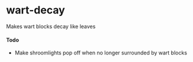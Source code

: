 # wart-decay

Makes wart blocks decay like leaves

#### Todo
- Make shroomlights pop off when no longer surrounded by wart blocks